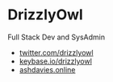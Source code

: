 # DrizzlyOwl
Full Stack Dev and SysAdmin

- [twitter.com/drizzlyowl](https://twitter.com/DrizzlyOwl)
- [keybase.io/drizzlyowl](https://keybase.io/drizzlyowl)
- [ashdavies.online](http://ashdavies.online/)
